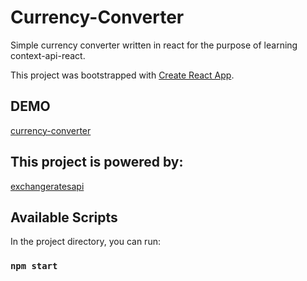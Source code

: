 # Currency-Converter

Simple currency converter written in react for the purpose of learning context-api-react.

This project was bootstrapped with [Create React App](https://github.com/facebook/create-react-app).

## DEMO

[currency-converter](https://patgaw09318.github.io/currency-converter/)

## This project is powered by:

[exchangeratesapi](https://github.com/exchangeratesapi/exchangeratesapi)

## Available Scripts

In the project directory, you can run:

### `npm start`
